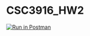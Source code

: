 # CSC3916_HW2

[![Run in Postman](https://run.pstmn.io/button.svg)](https://app.getpostman.com/run-collection/4b71a0194cf10391c451#?env%5Bhw2%5D=W3sia2V5Ijoiand0VG9rZW4iLCJ2YWx1ZSI6IkpXVCBleUpoYkdjaU9pSklVekkxTmlJc0luUjVjQ0k2SWtwWFZDSjkuZXlKcFpDSTZJamN4TXpReU1UQmtaR1UwTm1JMU1tUTVZV1F6WVRFNVpEVTNaVGd4WWpreFl6UTJabVk0TnpjaUxDSjFjMlZ5Ym1GdFpTSTZJbXB2Y21SaGJpSXNJbWxoZENJNk1UWXhORGM1TmprMk4zMC5LcWc0MzA5N1Q2bkx0VVNNbG1rbDlDWFhsaU1qUnBQbC0wYXNzb29iaUZNIiwiZW5hYmxlZCI6dHJ1ZX1d)
